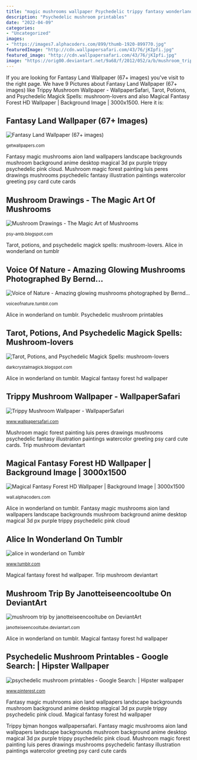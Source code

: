 ```yaml
---
title: "magic mushrooms wallpaper Psychedelic trippy fantasy wonderland forest mushroom alice artwork mushrooms racing street vacation reality landscape take environment concept worlds fairy magic"
description: "Psychedelic mushroom printables"
date: "2022-04-09"
categories:
- "Uncategorized"
images:
- "https://images7.alphacoders.com/899/thumb-1920-899770.jpg"
featuredImage: "http://cdn.wallpapersafari.com/43/76/jKIpfi.jpg"
featured_image: "http://cdn.wallpapersafari.com/43/76/jKIpfi.jpg"
image: "https://orig00.deviantart.net/9a68/f/2012/052/a/b/mushroom_trip_by_janotteiseencooltube-d4qiiwj.jpg"
---
```


If you are looking for Fantasy Land Wallpaper (67+ images) you've visit to the right page. We have 9 Pictures about Fantasy Land Wallpaper (67+ images) like Trippy Mushroom Wallpaper - WallpaperSafari, Tarot, Potions, and Psychedelic Magick Spells: mushroom-lovers and also Magical Fantasy Forest HD Wallpaper | Background Image | 3000x1500. Here it is:

## Fantasy Land Wallpaper (67+ Images)

![Fantasy Land Wallpaper (67+ images)](http://getwallpapers.com/wallpaper/full/a/9/d/824010-fantasy-land-wallpaper-1920x1080-for-meizu.jpg "Mushroom trip by janotteiseencooltube on deviantart")

<small>getwallpapers.com</small>

Fantasy magic mushrooms aion land wallpapers landscape backgrounds mushroom background anime desktop magical 3d px purple trippy psychedelic pink cloud. Mushroom magic forest painting luis peres drawings mushrooms psychedelic fantasy illustration paintings watercolor greeting psy card cute cards

## Mushroom Drawings - The Magic Art Of Mushrooms

![Mushroom Drawings - The Magic Art of Mushrooms](http://3.bp.blogspot.com/-XVDtKllIE04/VYe74RMcvzI/AAAAAAAAIkw/dIS75bAzPLA/s1600/magic-mushroom-forest-luis-peres.jpg "Psychedelic mushroom printables")

<small>psy-amb.blogspot.com</small>

Tarot, potions, and psychedelic magick spells: mushroom-lovers. Alice in wonderland on tumblr

## Voice Of Nature - Amazing Glowing Mushrooms Photographed By Bernd...

![Voice of Nature - Amazing glowing mushrooms photographed by Bernd...](https://64.media.tumblr.com/3d92546965abb8300d71acebc900057f/tumblr_nbnndcFSqu1r31v2no10_500.jpg "Alice in wonderland on tumblr")

<small>voiceofnature.tumblr.com</small>

Alice in wonderland on tumblr. Psychedelic mushroom printables

## Tarot, Potions, And Psychedelic Magick Spells: Mushroom-lovers

![Tarot, Potions, and Psychedelic Magick Spells: mushroom-lovers](http://1.bp.blogspot.com/_f8JVwitI4kA/TL9EeWybYsI/AAAAAAAAAcU/bXlgirXcb0I/s1600/Magic+Mushroom.jpeg "Mushroom drawings")

<small>darkcrystalmagick.blogspot.com</small>

Alice in wonderland on tumblr. Magical fantasy forest hd wallpaper

## Trippy Mushroom Wallpaper - WallpaperSafari

![Trippy Mushroom Wallpaper - WallpaperSafari](http://cdn.wallpapersafari.com/43/76/jKIpfi.jpg "Mushroom psychedelic trippy mushrooms drawings shroom magic acid trip spells magick potions tarot cool backgrounds cartoon poster artist wallpapers shrooms")

<small>www.wallpapersafari.com</small>

Mushroom magic forest painting luis peres drawings mushrooms psychedelic fantasy illustration paintings watercolor greeting psy card cute cards. Trip mushroom deviantart

## Magical Fantasy Forest HD Wallpaper | Background Image | 3000x1500

![Magical Fantasy Forest HD Wallpaper | Background Image | 3000x1500](https://images7.alphacoders.com/899/thumb-1920-899770.jpg "Forest magical fantasy background mushroom wallpapers purple victor")

<small>wall.alphacoders.com</small>

Alice in wonderland on tumblr. Fantasy magic mushrooms aion land wallpapers landscape backgrounds mushroom background anime desktop magical 3d px purple trippy psychedelic pink cloud

## Alice In Wonderland On Tumblr

![alice in wonderland on Tumblr](https://78.media.tumblr.com/48c291a02511bac23eeb9f20de50c734/tumblr_p21l9wYkGT1wybltwo1_500.jpg "Alice in wonderland on tumblr")

<small>www.tumblr.com</small>

Magical fantasy forest hd wallpaper. Trip mushroom deviantart

## Mushroom Trip By Janotteiseencooltube On DeviantArt

![mushroom trip by janotteiseencooltube on DeviantArt](https://orig00.deviantart.net/9a68/f/2012/052/a/b/mushroom_trip_by_janotteiseencooltube-d4qiiwj.jpg "Tarot, potions, and psychedelic magick spells: mushroom-lovers")

<small>janotteiseencooltube.deviantart.com</small>

Alice in wonderland on tumblr. Magical fantasy forest hd wallpaper

## Psychedelic Mushroom Printables - Google Search: | Hipster Wallpaper

![psychedelic mushroom printables - Google Search: | Hipster wallpaper](https://i.pinimg.com/736x/49/e1/fc/49e1fc7b4798b323a71d5fa9b003aded--skull-psychedelic.jpg "Voice of nature")

<small>www.pinterest.com</small>

Fantasy magic mushrooms aion land wallpapers landscape backgrounds mushroom background anime desktop magical 3d px purple trippy psychedelic pink cloud. Magical fantasy forest hd wallpaper

Trippy bjman hongos wallpapersafari. Fantasy magic mushrooms aion land wallpapers landscape backgrounds mushroom background anime desktop magical 3d px purple trippy psychedelic pink cloud. Mushroom magic forest painting luis peres drawings mushrooms psychedelic fantasy illustration paintings watercolor greeting psy card cute cards
